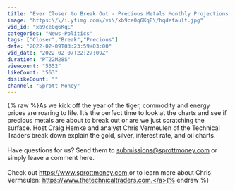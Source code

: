```yaml
---
title: "Ever Closer to Break Out - Precious Metals Monthly Projections - Feb 2022"
image: "https:\/\/i.ytimg.com\/vi\/xb9ce0q6KqE\/hqdefault.jpg"
vid_id: "xb9ce0q6KqE"
categories: "News-Politics"
tags: ["Closer","Break","Precious"]
date: "2022-02-09T03:23:59+03:00"
vid_date: "2022-02-07T22:27:09Z"
duration: "PT22M28S"
viewcount: "5352"
likeCount: "563"
dislikeCount: ""
channel: "Sprott Money"
---
```

{% raw %}As we kick off the year of the tiger, commodity and energy prices are roaring to life. It’s the perfect time to look at the charts and see if precious metals are about to break out or are we just scratching the surface. Host Craig Hemke and analyst Chris Vermeulen of the Technical Traders break down explain the gold, silver, interest rate, and oil charts.<br /><br />Have questions for us? Send them to submissions@sprottmoney.com or simply leave a comment here.  <br /><br />Check out <a rel="nofollow" target="blank" href="https://www.sprottmoney.com,​​​​">https://www.sprottmoney.com,​​​​</a> or to learn more about Chris Vermeulen: <a rel="nofollow" target="blank" href="https://www.thetechnicaltraders.com.">https://www.thetechnicaltraders.com.</a>{% endraw %}
